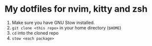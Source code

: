 # My dotfiles for nvim, kitty and zsh

1. Make sure you have GNU Stow installed.
2. `git clone <this repo>` in your home directory (`$HOME`)
3. `cd` into the cloned repo
4. `stow <each package>`
